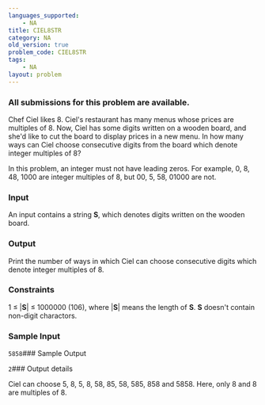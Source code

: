 ```yaml
---
languages_supported:
    - NA
title: CIEL8STR
category: NA
old_version: true
problem_code: CIEL8STR
tags:
    - NA
layout: problem
---
```

###  All submissions for this problem are available. 

Chef Ciel likes 8. Ciel's restaurant has many menus whose prices are multiples of 8. Now, Ciel has some digits written on a wooden board, and she'd like to cut the board to display prices in a new menu. In how many ways can Ciel choose consecutive digits from the board which denote integer multiples of 8?

In this problem, an integer must not have leading zeros. For example, 0, 8, 48, 1000 are integer multiples of 8, but 00, 5, 58, 01000 are not.

### Input

An input contains a string **S**, which denotes digits written on the wooden board.

### Output

Print the number of ways in which Ciel can choose consecutive digits which denote integer multiples of 8.

### Constraints

1 ≤ |**S**| ≤ 1000000 (106), where |**S**| means the length of **S**.
**S** doesn't contain non-digit charactors.

### Sample Input

`5858`### Sample Output

`2`### Output details

Ciel can choose 5, 8, 5, 8, 58, 85, 58, 585, 858 and 5858. Here, only 8 and 8 are multiples of 8.